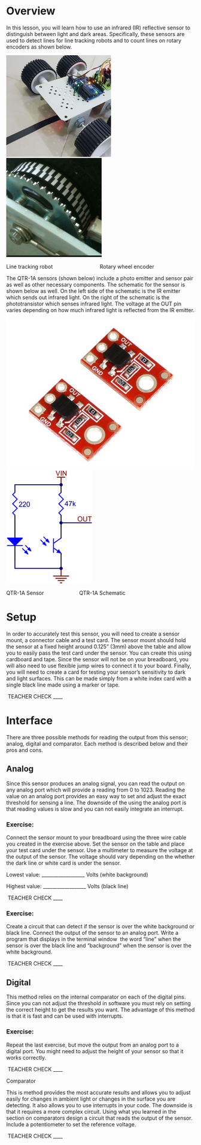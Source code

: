 # Overview

In this lesson, you will learn how to use an infrared (IR) reflective sensor to distinguish between light and dark areas. Specifically, these sensors are used to detect lines for line tracking robots and to count lines on rotary encoders as shown below.

![](images/image49.png)![](images/image30.png)

Line tracking robot                                Rotary wheel encoder

The QTR-1A sensors (shown below) include a photo emitter and sensor pair as well as other necessary components. The schematic for the sensor is shown below as well. On the left side of the schematic is the IR emitter which sends out infrared light. On the right of the schematic is the phototransistor which senses infrared light. The voltage at the OUT pin varies depending on how much infrared light is reflected from the IR emitter.

![](images/image11.png)![](images/image87.png)

QTR-1A Sensor                        QTR-1A Schematic

# Setup

In order to accurately test this sensor, you will need to create a sensor mount, a connector cable and a test card. The sensor mount should hold the sensor at a fixed height around 0.125” (3mm) above the table and allow you to easily pass the test card under the sensor. You can create this using cardboard and tape. Since the sensor will not be on your breadboard, you will also need to use flexible jump wires to connect it to your board. Finally, you will need to create a card for testing your sensor’s sensitivity to dark and light surfaces. This can be made simply from a white index card with a single black line made using a marker or tape.

 TEACHER CHECK \_\_\_\_

# Interface

There are three possible methods for reading the output from this sensor; analog, digital and comparator. Each method is described below and their pros and cons.

## Analog

Since this sensor produces an analog signal, you can read the output on any analog port which will provide a reading from 0 to 1023. Reading the value on an analog port provides an easy way to set and adjust the exact threshold for sensing a line. The downside of the using the analog port is that reading values is slow and you can not easily integrate an interrupt.

### 

### Exercise:

Connect the sensor mount to your breadboard using the three wire cable you created in the exercise above. Set the sensor on the table and place your test card under the sensor. Use a multimeter to measure the voltage at the output of the sensor. The voltage should vary depending on the whether the dark line or white card is under the sensor.

Lowest value: \_\_\_\_\_\_\_\_\_\_\_\_\_\_\_\_\_\_ Volts (white background)

Highest value: \_\_\_\_\_\_\_\_\_\_\_\_\_\_\_\_\_\_ Volts (black line)

 TEACHER CHECK \_\_\_\_

### Exercise:

Create a circuit that can detect if the sensor is over the white background or black line. Connect the output of the sensor to an analog port. Write a program that displays in the terminal window  the word “line” when the sensor is over the black line and “background” when the sensor is over the white background.

 TEACHER CHECK \_\_\_\_

## Digital

This method relies on the internal comparator on each of the digital pins. Since you can not adjust the threshold in software you must rely on setting the correct height to get the results you want. The advantage of this method is that it is fast and can be used with interrupts.

### Exercise:

Repeat the last exercise, but move the output from an analog port to a digital port. You might need to adjust the height of your sensor so that it works correctly.

 TEACHER CHECK \_\_\_\_

Comparator

This is method provides the most accurate results and allows you to adjust easily for changes in ambient light or changes in the surface you are detecting. It also allows you to use interrupts in your code. The downside is that it requires a more complex circuit. Using what you learned in the section on comparators design a circuit that reads the output of the sensor. Include a potentiometer to set the reference voltage.

 TEACHER CHECK \_\_\_\_
